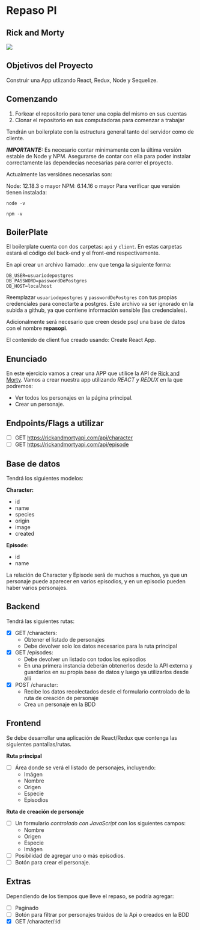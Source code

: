 # Repaso PI

## Rick and Morty

<p align='left'>
    <img src='https://www.vodafone.es/c/statics/imagen/img_OG_Rick_y_Morty_T4_V2.jpg' </img>
</p>

## Objetivos del Proyecto

Construir una App utlizando React, Redux, Node y Sequelize.

## Comenzando

1. Forkear el repositorio para tener una copia del mismo en sus cuentas
2. Clonar el repositorio en sus computadoras para comenzar a trabajar

Tendrán un boilerplate con la estructura general tanto del servidor como de cliente.

**_IMPORTANTE:_** Es necesario contar minimamente con la última versión estable de Node y NPM. Asegurarse de contar con ella para poder instalar correctamente las dependecias necesarias para correr el proyecto.

Actualmente las versiónes necesarias son:

Node: 12.18.3 o mayor NPM: 6.14.16 o mayor Para verificar que versión tienen instalada:

```
node -v

npm -v
```

## BoilerPlate

El boilerplate cuenta con dos carpetas: `api` y `client`. En estas carpetas estará el código del back-end y el front-end respectivamente.

En api crear un archivo llamado: .env que tenga la siguiente forma:

```
DB_USER=usuariodepostgres
DB_PASSWORD=passwordDePostgres
DB_HOST=localhost
```

Reemplazar `usuariodepostgres` y `passwordDePostgres` con tus propias credenciales para conectarte a postgres. Este archivo va ser ignorado en la subida a github, ya que contiene información sensible (las credenciales).

Adicionalmente será necesario que creen desde psql una base de datos con el nombre **repasopi**.

El contenido de client fue creado usando: Create React App.

## Enunciado

En este ejercicio vamos a crear una APP que utilice la API de [Rick and Morty](https://rickandmortyapi.com/). Vamos a crear nuestra app utilizando **REACT* y *REDUX** en la que podremos:

- Ver todos los personajes en la página principal.
- Crear un personaje.

## Endpoints/Flags a utilizar

- [ ] GET https://rickandmortyapi.com/api/character
- [ ] GET https://rickandmortyapi.com/api/episode

## Base de datos

Tendrá los siguientes modelos:

**Character:**

- id
- name
- species
- origin
- image
- created

**Episode:**

- id
- name

La relación de Character y Episode será de muchos a muchos, ya que un personaje puede aparecer en varios episodios, y en un episodio pueden haber varios personajes.

## Backend

Tendrá las siguientes rutas:

- [x] GET /characters:
  - Obtener el listado de personajes
  - Debe devolver solo los datos necesarios para la ruta principal
- [x] GET /episodes:
  - Debe devolver un listado con todos los episodios
  - En una primera instancia deberán obtenerlos desde la API externa y guardarlos en su propia base de datos y luego ya utilizarlos desde allí
- [x] POST /character:
  - Recibe los datos recolectados desde el formulario controlado de la ruta de creación de personaje
  - Crea un personaje en la BDD

## Frontend

Se debe desarrollar una aplicación de React/Redux que contenga las siguientes pantallas/rutas.

**Ruta principal**

- [ ] Área donde se verá el listado de personajes, incluyendo:
  - Imágen
  - Nombre
  - Origen
  - Especie
  - Episodios

**Ruta de creación de personaje**

- [ ] Un formulario _controlado con JavaScript_ con los siguientes campos:
  - Nombre
  - Origen
  - Especie
  - Imágen
- [ ] Posibilidad de agregar uno o más episodios.
- [ ] Botón para crear el personaje.

## Extras

Dependiendo de los tiempos que lleve el repaso, se podría agregar:

- [ ] Paginado
- [ ] Botón para filtrar por personajes traidos de la Api o creados en la BDD
- [x] GET /character/:id
